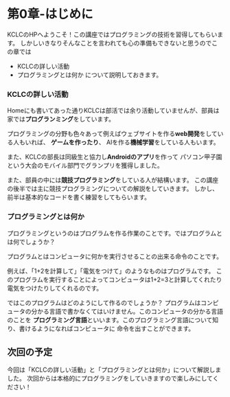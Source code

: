 第0章-はじめに
========

KCLCのHPへようこそ！この講座ではプログラミングの技術を習得してもらいます。
しかしいきなりそんなことを言われても心の準備もできないと思うのでこの章では

* KCLCの詳しい活動
* プログラミングとは何か
                    について説明しておきます。


### KCLCの詳しい活動

Homeにも書いてあった通りKCLCは部活では余り活動していませんが、部員は家では**プログランミング**をしています。

プログラミングの分野も色々あって例えばウェブサイトを作る**web開発**をしている人もいれば、
**ゲームを作ったり**、
AIを作る**機械学習**をしている人もいます。

また、KCLCの部長は同級生と協力し**Androidのアプリ**を作って
パソコン甲子園という大会のモバイル部門でグランプリを獲得しました。

また、部員の中には**競技プログラミング**をしている人が結構います。
この講座の後半では主に競技プログラミングについての解説をしていきます。
しかし、前半は基本的なコードを書く練習をしてもらいます。

### プログラミングとは何か

プログラミングというのはプログラムを作る作業のことです。ではプログラムとは何でしょうか？

プログラムとはコンピュータに何かを実行させることの出来る命令のことです。

例えば、「1+2を計算して」「電気をつけて」のようなものはプログラムです。
このプログラムを実行することによってコンピュータは1+2=3と計算してくれたり電気をつけたりしてくれるのです。

ではこのプログラムはどのようにして作るのでしょうか？
プログラムはコンピュータの分かる言語で書かなくてはいけません。このコンピュータの分かる言語のことを
**プログラミング言語**といいます。このプログラミング言語について知り、書けるようになればコンピュータに
命令を出すことができます。

<!--<p>このプログラミング言語はいくつも種類がありますが、この講座では<strong>C++</strong>を学ぶことを推奨します。</p>-->

次回の予定
-----

今回は「KCLCの詳しい活動」と「プログラミングとは何か」について解説しました。
次回からは本格的にプログラミングをしていきますので楽しみにしてください！
